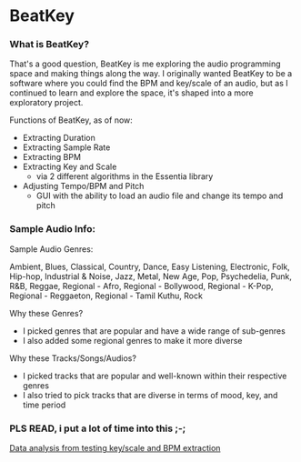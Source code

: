# **BeatKey**

### What is BeatKey?
That's a good question, BeatKey is me exploring the audio programming space and making things along the way. I originally wanted BeatKey to be a software where you could find the BPM and key/scale of an audio, but as I continued to learn and explore the space, it's shaped into a more exploratory project.

Functions of BeatKey, as of now:

- Extracting Duration
- Extracting Sample Rate
- Extracting BPM
- Extracting Key and Scale
  - via 2 different algorithms in the Essentia library
- Adjusting Tempo/BPM and Pitch
  - GUI with the ability to load an audio file and change its tempo and pitch

### Sample Audio Info:
Sample Audio Genres:

Ambient, Blues, Classical, Country, Dance, Easy Listening, Electronic, Folk, Hip-hop, Industrial & Noise, Jazz, Metal, New Age, Pop, Psychedelia, Punk, R&B, Reggae, Regional - Afro, Regional - Bollywood, Regional - K-Pop, Regional - Reggaeton, Regional - Tamil Kuthu, Rock

Why these Genres?

- I picked genres that are popular and have a wide range of sub-genres
- I also added some regional genres to make it more diverse

Why these Tracks/Songs/Audios?

- I picked tracks that are popular and well-known within their respective genres
- I also tried to pick tracks that are diverse in terms of mood, key, and time period

### **PLS READ, i put a lot of time into this ;-;**
[Data analysis from testing key/scale and BPM extraction](https://docs.google.com/document/d/19dxxv3U7u-C7ZmaQWq_mTpXVws_hZs5kglIV9UHivMk/edit?usp=sharing)
